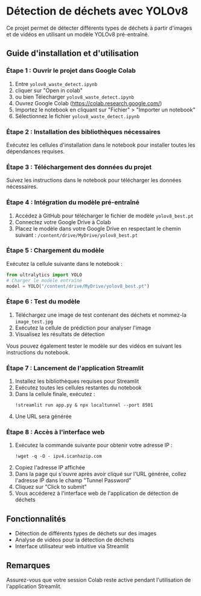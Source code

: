 # Détection de déchets avec YOLOv8

Ce projet permet de détecter différents types de déchets à partir d'images et de vidéos en utilisant un modèle YOLOv8 pré-entraîné.

## Guide d'installation et d'utilisation

### Étape 1 : Ouvrir le projet dans Google Colab

1. Entre `yolov8_waste_detect.ipynb`
2. cliquer sur "Open in colab"
3. ou bien Télecharger `yolov8_waste_detect.ipynb`
4. Ouvrez Google Colab (https://colab.research.google.com/)
5. Importez le notebook en cliquant sur "Fichier" > "Importer un notebook"
6. Sélectionnez le fichier `yolov8_waste_detect.ipynb`
### Étape 2 : Installation des bibliothèques nécessaires

Exécutez les cellules d'installation dans le notebook pour installer toutes les dépendances requises.

### Étape 3 : Téléchargement des données du projet

Suivez les instructions dans le notebook pour télécharger les données nécessaires.

### Étape 4 : Intégration du modèle pré-entraîné

1. Accédez à GitHub pour télécharger le fichier de modèle `yolov8_best.pt`
2. Connectez votre Google Drive à Colab
3. Placez le modèle dans votre Google Drive en respectant le chemin suivant :
   `/content/drive/MyDrive/yolov8_best.pt`

### Étape 5 : Chargement du modèle

Exécutez la cellule suivante dans le notebook :

```python
from ultralytics import YOLO
# Charger le modèle entraîné
model = YOLO("/content/drive/MyDrive/yolov8_best.pt")
```

### Étape 6 : Test du modèle

1. Téléchargez une image de test contenant des déchets et nommez-la `image_test.jpg`
2. Exécutez la cellule de prédiction pour analyser l'image
3. Visualisez les résultats de détection

Vous pouvez également tester le modèle sur des vidéos en suivant les instructions du notebook.

### Étape 7 : Lancement de l'application Streamlit

1. Installez les bibliothèques requises pour Streamlit
2. Exécutez toutes les cellules restantes du notebook
3. Dans la cellule finale, exécutez :
   ```
   !streamlit run app.py & npx localtunnel --port 8501
   ```
4. Une URL sera générée

### Étape 8 : Accès à l'interface web

1. Exécutez la commande suivante pour obtenir votre adresse IP :
   ```
   !wget -q -O - ipv4.icanhazip.com
   ```
2. Copiez l'adresse IP affichée
3. Dans la page qui s'ouvre après avoir cliqué sur l'URL générée, collez l'adresse IP dans le champ "Tunnel Password"
4. Cliquez sur "Click to submit"
5. Vous accéderez à l'interface web de l'application de détection de déchets

## Fonctionnalités

- Détection de différents types de déchets sur des images
- Analyse de vidéos pour la détection de déchets
- Interface utilisateur web intuitive via Streamlit

## Remarques

Assurez-vous que votre session Colab reste active pendant l'utilisation de l'application Streamlit.
